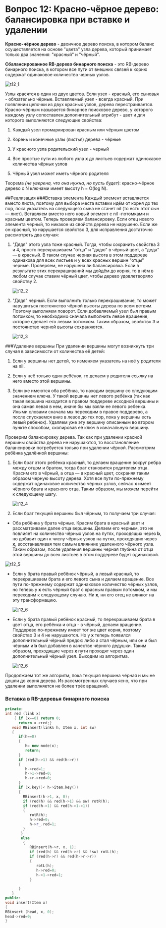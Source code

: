 # Вопрос 12: Красно-чёрное дерево: балансировка при вставке и удалении

**Красно-чёрное дерево** - двоичное дерево поиска, в котором баланс осуществляется на основе "цвета" узла дерева, который принимает только два значения: "красный" и "чёрный".

**Сбалансированное RB-дерево бинарного поиска** - это RB-дерево бинарного поиска, в котором все пути от внешних связей к корню содержат одинаковое количество черных узлов.

![t12_1](../resources/imgs/t12_1.jpg)

Узлы красятся в один из двух цветов. Если узел - красный, его сыновья - обязательно чёрные. Вставляемый узел - всегда красный. При появлении цепочки из двух красных узлов, дерево перестраивается.
Красно-чёрным называется бинарное поисковое дерево, у которого каждому узлу сопоставлен дополнительный атрибут - цвет и для которого выполняются следующие свойства:

1. Каждый узел промаркирован красным или чёрным цветом

2. Корень и конечные узлы (листья) дерева - чёрные

3. У красного узла родительский узел - черный

4. Все простые пути из любого узла **х** до листьев содержат одинокавое количества чёрных узлов

5. Чёрный узел может иметь чёрного родителя


Теорема *(не уверена, что она нужна, но пусть будет)*: красно-чёрное дерево с N ключами имеет высоту h = O(log N).


##Реализация 
###Вставка элемента
Каждый элемент вставляется вместо листа, поэтому для выбора места вставки идём от корня до тех пор, пока указатель на следующего сына не станет nil (то есть этот сын — лист). Вставляем вместо него новый элемент с nil -потомками и красным цветом. Теперь проверяем балансировку. Если отец нового элемента черный, то никакое из свойств дерева не нарушено. Если же он красный, то нарушается свойство 3, для исправления достаточно рассмотреть два случая:

1. "Дядя" этого узла тоже красный. Тогда, чтобы сохранить свойства 3 и 4, просто перекрашиваем "отца" и "дядю" в чёрный цвет, а "деда" — в красный. В таком случае черная высота в этом поддереве одинакова для всех листьев и у всех красных вершин "отцы" черные. Проверяем, не нарушена ли балансировка. Если в результате этих перекрашиваний мы дойдём до корня, то в нём в любом случае ставим чёрный цвет, чтобы дерево удовлетворяло свойству 2.

   ![t12_2](../resources/imgs/t12_2.png)

2. "Дядя" чёрный. Если выполнить только перекрашивание, то может нарушиться постоянство чёрной высоты дерева по всем ветвям. Поэтому выполняем поворот. Если добавляемый узел был правым потомком, то необходимо сначала выполнить левое вращение, которое сделает его левым потомком. Таким образом, свойство 3 и постоянство черной высоты сохраняются.

   ![t12_3](../resources/imgs/t12_3.png)

###Удаление вершины
При удалении вершины могут возникнуть три случая в зависимости от количества её детей:

1. Если у вершины нет детей, то изменяем указатель на неё у родителя на nil.

2. Если у неё только один ребёнок, то делаем у родителя ссылку на него вместо этой вершины.

3. Если же имеются оба ребёнка, то находим вершину со следующим значением ключа. У такой вершины нет левого ребёнка (так как такая вершина находится в правом поддереве исходной вершины и она самая левая в нем, иначе бы мы взяли ее левого ребенка. Иными словами сначала мы переходим в правое поддерево, а после спускаемся вниз в левое до тех пор, пока у вершины есть левый ребенок). Удаляем уже эту вершину описанным во втором пункте способом, скопировав её ключ в изначальную вершину.

Проверим балансировку дерева. Так как при удалении красной вершины свойства дерева не нарушаются, то восстановление балансировки потребуется только при удалении чёрной. Рассмотрим ребёнка удалённой вершины:

1. Если брат этого ребёнка красный, то делаем вращение вокруг ребра между отцом и братом, тогда брат становится родителем отца. Красим его в чёрный, а отца — в красный цвет, сохраняя таким образом черную высоту дерева. Хотя все пути по-прежнему содержат одинаковое количество чёрных узлов, сейчас **x** имеет чёрного брата и красного отца. Таким образом, мы можем перейти к следующему шагу.

   ![t12_4](../resources/imgs/t12_4.png)

2. Если брат текущей вершины был чёрным, то получаем три случая:

 * Оба ребёнка у брата чёрные. Красим брата в красный цвет и рассматриваем далее отца вершины. Делаем его черным, это не повлияет на количество чёрных узлов на путях, проходящих через **b**, но добавит один к числу чёрных узлов на путях, проходящих через **x**, восстанавливая тем самым влиянние удаленного чёрного узла. Таким образом, после удаления вершины черная глубина от отца этой вершины до всех листьев в этом поддереве будет одинаковой.

  ![t12_5](../resources/imgs/t12_5.png)

* Если у брата правый ребёнок чёрный, а левый красный, то перекрашиваем брата и его левого сына и делаем вращение. Все пути по-прежнему содержат одинаковое количество чёрных узлов, но теперь у **х** есть чёрный брат с красным правым потомком, и мы переходим к следующему случаю. Ни **х**, ни его отец не влияют на эту трансформацию.

  ![t12_6](../resources/imgs/t12_6.png)

* Если у брата правый ребёнок красный, то перекрашиваем брата в цвет отца, его ребёнка и отца - в чёрный, делаем вращение. Поддерево по-прежнему имеет тот же цвет корня, поэтому свойство 3 и 4 не нарушаются. Но у **х** теперь появился дополнительный чёрный предок: либо а стал чёрным, или он и был чёрным и **b** был добавлен в качестве чёрного дедушки. Таким образом, проходящие через **x** пути проходят через один дополнительный чёрный узел. Выходим из алгоритма.

  ![t12_6](../resources/imgs/t12_7.png)

Продолжаем тот же алгоритм, пока текущая вершина чёрная и мы не дошли до корня дерева. Из рассмотренных случаев ясно, что при удалении выполняется не более трёх вращений.

### Вставка в RB-деревья бинарного поиска
```cpp
private:
int red (link x)
    { if (x==0) return 0;
      return x->red;}
   void RBinsert(link& h, Item x, int sw)   
   {  
      if(h==0)
      { 
         h= new node(x);
         return;
      }   
      if (red(h->1) && red(h->r))
      {
         h->red=1;
         h->1->red=0;
         h->r->red=0;
      }
      if (x.key()< h->item.key())
      {
        RBinsert(h->1, x, 0);
        if (red(h) && red(h->1) && sw) rotR(h);
        if (red(h->1) && red(h->1->1))
        {
           rotR(h);
           h->red=0;
           h->r_.red=1;
        }
       }
       else
        {
           RBinsert(h->r, x, 1);
           if (red(h) && red(h->r) && !sw) rotL(h);
           if (red(h->r) && red(h->r->r))
           {   
              rotL(h);
              h->red=0;
              h->1->red=1;
           }
        
      }
   }
public:
void insert(Item x)
{
RBinsert (head, x, 0);
head->red=0;
}
```

